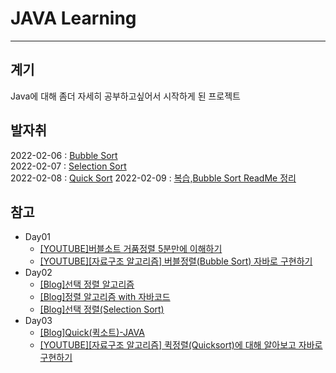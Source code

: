 # JAVA Learning 
------------

## 계기
Java에 대해 좀더 자세히 공부하고싶어서 시작하게 된 프로젝트

## 발자취
2022-02-06 : [Bubble Sort](https://github.com/applan/Learning/tree/main/day01)   
2022-02-07 : [Selection Sort](https://github.com/applan/Learning/tree/main/day02)   
2022-02-08 : [Quick Sort](https://github.com/applan/Learning/tree/main/day03)
2022-02-09 : [복습,](https://github.com/applan/Learning/tree/main/review/src/review)[Bubble Sort ReadMe 정리](https://github.com/applan/Learning/blob/main/day01/BubbleSort.md)

## 참고 
* Day01 
	* [\[YOUTUBE\]버블소트 거품정렬 5분만에 이해하기](https://youtu.be/RCnyz-Bfkmc)
	* [\[YOUTUBE\]\[자료구조 알고리즘\] 버블정렬(Bubble Sort) 자바로 구현하기](https://youtu.be/YbsQiiubO74)
* Day02
	* [\[Blog\]선택 정렬 알고리즘](https://hanhyx.tistory.com/37)
	* [\[Blog\]정렬 알고리즘 with 자바코드](https://scshim.tistory.com/267)
	* [\[Blog\]선택 정렬\(Selection Sort\)](https://st-lab.tistory.com/168)
* Day03
	* [\[Blog\]Quick\(퀵소트\)\-JAVA](https://gwang920.github.io/algorithm%20non%20ps/qucikSort/)
	* [\[YOUTUBE\]\[자료구조 알고리즘\] 퀵정렬\(Quicksort\)에 대해 알아보고 자바로 구현하기](https://youtu.be/7BDzle2n47c)